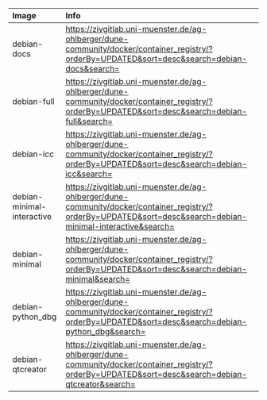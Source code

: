 | Image  | Info |
| :----- | :--- |
| debian-docs | https://zivgitlab.uni-muenster.de/ag-ohlberger/dune-community/docker/container_registry/?orderBy=UPDATED&sort=desc&search=debian-docs&search= |
| debian-full | https://zivgitlab.uni-muenster.de/ag-ohlberger/dune-community/docker/container_registry/?orderBy=UPDATED&sort=desc&search=debian-full&search= |
| debian-icc | https://zivgitlab.uni-muenster.de/ag-ohlberger/dune-community/docker/container_registry/?orderBy=UPDATED&sort=desc&search=debian-icc&search= |
| debian-minimal-interactive | https://zivgitlab.uni-muenster.de/ag-ohlberger/dune-community/docker/container_registry/?orderBy=UPDATED&sort=desc&search=debian-minimal-interactive&search= |
| debian-minimal | https://zivgitlab.uni-muenster.de/ag-ohlberger/dune-community/docker/container_registry/?orderBy=UPDATED&sort=desc&search=debian-minimal&search= |
| debian-python_dbg | https://zivgitlab.uni-muenster.de/ag-ohlberger/dune-community/docker/container_registry/?orderBy=UPDATED&sort=desc&search=debian-python_dbg&search= |
| debian-qtcreator | https://zivgitlab.uni-muenster.de/ag-ohlberger/dune-community/docker/container_registry/?orderBy=UPDATED&sort=desc&search=debian-qtcreator&search= |


